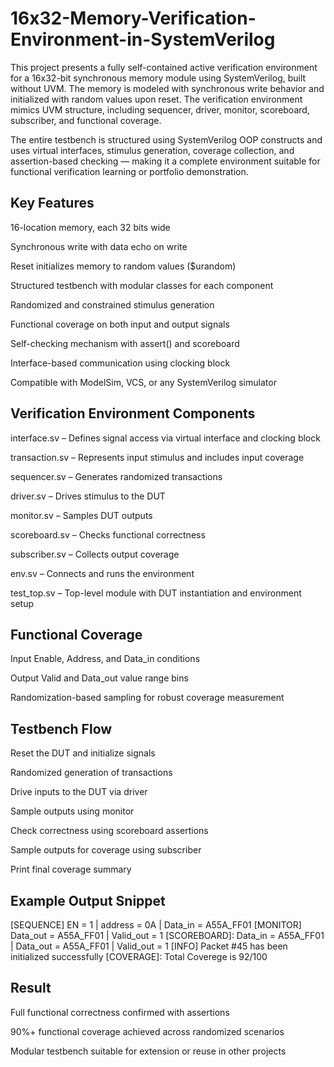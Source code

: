 # 16x32-Memory-Verification-Environment-in-SystemVerilog

This project presents a fully self-contained active verification environment for a 16x32-bit synchronous memory module using SystemVerilog, built without UVM. The memory is modeled with synchronous write behavior and initialized with random values upon reset. The verification environment mimics UVM structure, including sequencer, driver, monitor, scoreboard, subscriber, and functional coverage.

The entire testbench is structured using SystemVerilog OOP constructs and uses virtual interfaces, stimulus generation, coverage collection, and assertion-based checking — making it a complete environment suitable for functional verification learning or portfolio demonstration.

## Key Features
16-location memory, each 32 bits wide

Synchronous write with data echo on write

Reset initializes memory to random values ($urandom)

Structured testbench with modular classes for each component

Randomized and constrained stimulus generation

Functional coverage on both input and output signals

Self-checking mechanism with assert() and scoreboard

Interface-based communication using clocking block

Compatible with ModelSim, VCS, or any SystemVerilog simulator

## Verification Environment Components
interface.sv – Defines signal access via virtual interface and clocking block

transaction.sv – Represents input stimulus and includes input coverage

sequencer.sv – Generates randomized transactions

driver.sv – Drives stimulus to the DUT

monitor.sv – Samples DUT outputs

scoreboard.sv – Checks functional correctness

subscriber.sv – Collects output coverage

env.sv – Connects and runs the environment

test_top.sv – Top-level module with DUT instantiation and environment setup

## Functional Coverage
  Input Enable, Address, and Data_in conditions

  Output Valid and Data_out value range bins

  Randomization-based sampling for robust coverage measurement

## Testbench Flow
Reset the DUT and initialize signals

Randomized generation of transactions

Drive inputs to the DUT via driver

Sample outputs using monitor

Check correctness using scoreboard assertions

Sample outputs for coverage using subscriber

Print final coverage summary

## Example Output Snippet

[SEQUENCE] EN = 1 | address = 0A | Data_in = A55A_FF01
[MONITOR] Data_out = A55A_FF01 | Valid_out = 1
[SCOREBOARD]: Data_in = A55A_FF01 | Data_out = A55A_FF01 | Valid_out = 1
[INFO] Packet #45 has been initialized successfully
[COVERAGE]: Total Coverege is 92/100

## Result
  Full functional correctness confirmed with assertions

  90%+ functional coverage achieved across randomized scenarios

  Modular testbench suitable for extension or reuse in other projects

